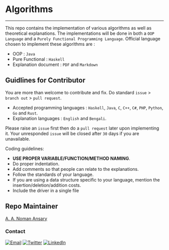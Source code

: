 # Algorithms
---

This repo contains the implementation of various algorithms as well as theoretical explanations. The implementations will be done in both a `OOP Language` and a `Purely Functional Programming Language`.
Official language chosen to implement these algorithms are :

* OOP : `Java`
* Pure Functional : `Haskell` 
* Explanation document : `PDF` and `Markdown`

## Guidlines for Contributor

You are more than welcome to contribute and fix. Do standard `issue` > `branch out` > `pull request`.
* Accepted programming languages : `Haskell`, `Java`, `C`, `C++`, `C#`, `PHP`, `Python`, `Go` and `Rust`.
* Explanation languages : `English` and `Bengali`.

Please raise an `issue` first then do a `pull request` later upon implementing it. Your unresponded `issue` will be closed after `30` days if you are unavailable.

Coding guidelines:

* __USE PROPER VARIABLE/FUNCTION/METHOD NAMING__.
* Do proper indentation.
* Add comments so that people can relate to the explanations.
* Follow the standards of your language.
* If you are using a data structure specific to your language, mention the insertion/deletion/addition costs.
* Include the driver in a single file


##  Repo Maintainer

[A. A. Noman Ansary](https://github.com/showrav-ansary "A. A. Noman Ansary")

### Contact 

<a href="mailto:showrav.ansary.bd@gmail.com"><img alt="Email" src="https://img.shields.io/badge/Gmail-showrav.ansary.bd@gmail.com-red?style=flat&logo=gmail"></a>
<a href="https://twitter.com/ansary_showrav"><img alt="Twitter" src="https://img.shields.io/badge/Twitter-A._A._Noman_Ansary-blue?style=flat&logo=twitter"></a>
<a href="https://www.linkedin.com/in/showrav-ansary/"><img alt="LinkedIn" src="https://img.shields.io/badge/LinkedIn-A._A._Noman_Ansary-blue?style=flat&logo=linkedin"></a>

